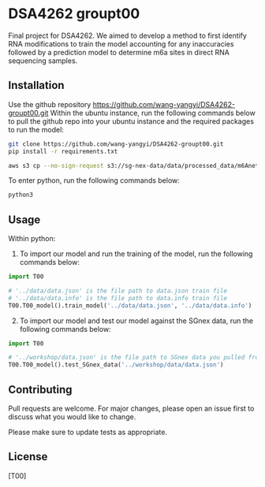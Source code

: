 # DSA4262 groupt00

Final project for DSA4262. We aimed to develop a method to first identify RNA modifications to train the model accounting for any inaccuracies followed by a prediction model to determine m6a sites in direct RNA sequencing samples.

## Installation

Use the github repository https://github.com/wang-yangyi/DSA4262-groupt00.git
Within the ubuntu instance, run the following commands below to pull the github repo into your ubuntu instance and the required packages to run the model:

```bash
git clone https://github.com/wang-yangyi/DSA4262-groupt00.git
pip install -r requirements.txt

aws s3 cp --no-sign-request s3://sg-nex-data/data/processed_data/m6Anet/SGNex_Hct116_directRNA_replicate4_run3/data.json workshop/data

```

To enter python, run the following commands below:

```bash
python3
```

## Usage

Within python:

1. To import our model and run the training of the model, run the following commands below:

```python
import T00

# '../data/data.json' is the file path to data.json train file 
# '../data/data.info' is the file path to data.info train file 
T00.T00_model().train_model('../data/data.json', '../data/data.info')

```

2. To import our model and test our model against the SGnex data, run the following commands below:

```python
import T00

# '../workshop/data.json' is the file path to SGnex data you pulled from the S3
T00.T00_model().test_SGnex_data('../workshop/data/data.json')

```


## Contributing
Pull requests are welcome. For major changes, please open an issue first to discuss what you would like to change.

Please make sure to update tests as appropriate.

## License
[T00]
